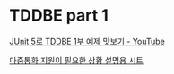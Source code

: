 # TDDBE part 1

[JUnit 5로 TDDBE 1부 예제 맛보기 - YouTube](https://j.mp/3iab6A8)

[다중통화 지원이 필요한 상황 설명용 시트](https://j.mp/3i795F3)

